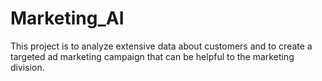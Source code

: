 # Marketing_AI
This project is to analyze extensive data about customers and to create a targeted ad marketing campaign that can be helpful to the marketing division.
